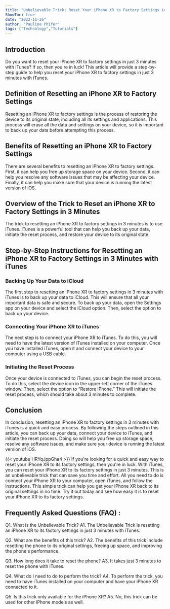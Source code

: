```yaml
---
title: "Unbelievable Trick: Reset Your iPhone XR to Factory Settings in Just 3 Minutes with iTunes!"
ShowToc: true 
date: "2022-11-26"
author: "Pauline Phifer" 
tags: ["Technology","Tutorials"]
---
```

## Introduction

Do you want to reset your iPhone XR to factory settings in just 3 minutes with iTunes? If so, then you're in luck! This article will provide a step-by-step guide to help you reset your iPhone XR to factory settings in just 3 minutes with iTunes. 

## Definition of Resetting an iPhone XR to Factory Settings

Resetting an iPhone XR to factory settings is the process of restoring the device to its original state, including all its settings and applications. This process will erase all the data and settings on your device, so it is important to back up your data before attempting this process.

## Benefits of Resetting an iPhone XR to Factory Settings

There are several benefits to resetting an iPhone XR to factory settings. First, it can help you free up storage space on your device. Second, it can help you resolve any software issues that may be affecting your device. Finally, it can help you make sure that your device is running the latest version of iOS.

## Overview of the Trick to Reset an iPhone XR to Factory Settings in 3 Minutes

The trick to resetting an iPhone XR to factory settings in 3 minutes is to use iTunes. iTunes is a powerful tool that can help you back up your data, initiate the reset process, and restore your device to its original state.

## Step-by-Step Instructions for Resetting an iPhone XR to Factory Settings in 3 Minutes with iTunes

### Backing Up Your Data to iCloud

The first step to resetting an iPhone XR to factory settings in 3 minutes with iTunes is to back up your data to iCloud. This will ensure that all your important data is safe and secure. To back up your data, open the Settings app on your device and select the iCloud option. Then, select the option to back up your device.

### Connecting Your iPhone XR to iTunes

The next step is to connect your iPhone XR to iTunes. To do this, you will need to have the latest version of iTunes installed on your computer. Once you have installed iTunes, open it and connect your device to your computer using a USB cable.

### Initiating the Reset Process

Once your device is connected to iTunes, you can begin the reset process. To do this, select the device icon in the upper-left corner of the iTunes window. Then, select the option to “Restore iPhone.” This will initiate the reset process, which should take about 3 minutes to complete.

## Conclusion

In conclusion, resetting an iPhone XR to factory settings in 3 minutes with iTunes is a quick and easy process. By following the steps outlined in this article, you can back up your data, connect your device to iTunes, and initiate the reset process. Doing so will help you free up storage space, resolve any software issues, and make sure your device is running the latest version of iOS.

{{< youtube HRYqJppGha4 >}} 
If you're looking for a quick and easy way to reset your iPhone XR to its factory settings, then you're in luck. With iTunes, you can reset your iPhone XR to its factory settings in just 3 minutes. This is an unbelievable trick that can save you time and effort. All you need to do is connect your iPhone XR to your computer, open iTunes, and follow the instructions. This simple trick can help you get your iPhone XR back to its original settings in no time. Try it out today and see how easy it is to reset your iPhone XR to its factory settings.

## Frequently Asked Questions (FAQ) :
Q1. What is the Unbelievable Trick? 
A1. The Unbelievable Trick is resetting an iPhone XR to its factory settings in just 3 minutes with iTunes.

Q2. What are the benefits of this trick? 
A2. The benefits of this trick include resetting the phone to its original settings, freeing up space, and improving the phone's performance.

Q3. How long does it take to reset the phone? 
A3. It takes just 3 minutes to reset the phone with iTunes.

Q4. What do I need to do to perform the trick? 
A4. To perform the trick, you need to have iTunes installed on your computer and have your iPhone XR connected to it.

Q5. Is this trick only available for the iPhone XR? 
A5. No, this trick can be used for other iPhone models as well.


